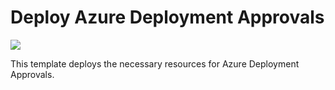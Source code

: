 # Deploy Azure Deployment Approvals

<a href="https://portal.azure.com/#create/Microsoft.Template/uri/https%3A%2F%2Fraw.githubusercontent.com%2Fjjfour%2FAzureDeploymentApprovals%2Fmaster%2Fdeploy%2Fcustomproviders%2Fazuredeploy.json" target="_blank">
    <img src="http://azuredeploy.net/deploybutton.png"/> 
</a>

This template deploys the necessary resources for Azure Deployment Approvals.